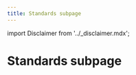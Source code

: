 ```yaml
---
title: Standards subpage
---
```


import Disclaimer from '../\_disclaimer.mdx';

<Disclaimer />

# Standards subpage
